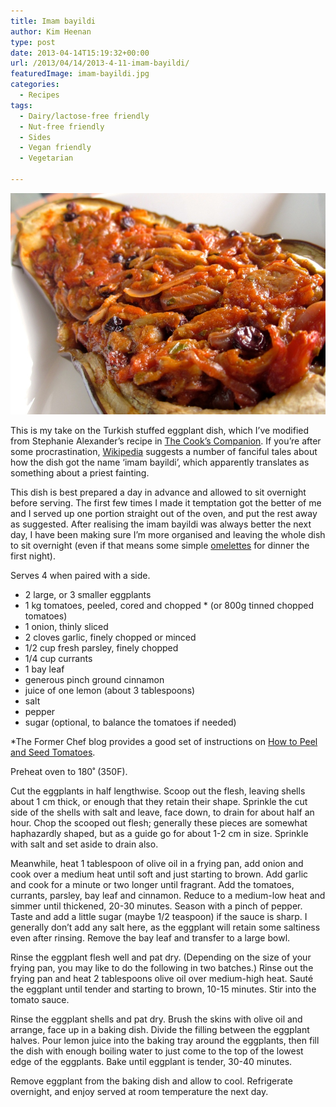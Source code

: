 ```yaml
---
title: Imam bayildi
author: Kim Heenan
type: post
date: 2013-04-14T15:19:32+00:00
url: /2013/04/14/2013-4-11-imam-bayildi/
featuredImage: imam-bayildi.jpg
categories:
  - Recipes
tags:
  - Dairy/lactose-free friendly
  - Nut-free friendly
  - Sides
  - Vegan friendly
  - Vegetarian

---
```


![](imam-bayildi.jpg)

This is my take on the Turkish stuffed eggplant dish, which I’ve modified from Stephanie Alexander’s recipe in [The Cook’s Companion][cooks-companion]. If you’re after some procrastination, [Wikipedia][imam-bayildi] suggests a number of fanciful tales about how the dish got the name ‘imam bayildi’, which apparently translates as something about a priest fainting.

<!--more-->

This dish is best prepared a day in advance and allowed to sit overnight before serving. The first few times I made it temptation got the better of me and I served up one portion straight out of the oven, and put the rest away as suggested. After realising the imam bayildi was always better the next day, I have been making sure I’m more organised and leaving the whole dish to sit overnight (even if that means some simple [omelettes][omelettes] for dinner the first night).

Serves 4 when paired with a side.

  * 2 large, or 3 smaller eggplants
  * 1 kg tomatoes, peeled, cored and chopped * (or 800g tinned chopped tomatoes)
  * 1 onion, thinly sliced
  * 2 cloves garlic, finely chopped or minced
  * 1/2 cup fresh parsley, finely chopped
  * 1/4 cup currants
  * 1 bay leaf
  * generous pinch ground cinnamon
  * juice of one lemon (about 3 tablespoons)
  * salt
  * pepper
  * sugar (optional, to balance the tomatoes if needed)

*The Former Chef blog provides a good set of instructions on [How to Peel and Seed Tomatoes][peel-seed-tomatoes].

Preheat oven to 180˚ (350F).

Cut the eggplants in half lengthwise. Scoop out the flesh, leaving shells about 1 cm thick, or enough that they retain their shape. Sprinkle the cut side of the shells with salt and leave, face down, to drain for about half an hour. Chop the scooped out flesh; generally these pieces are somewhat haphazardly shaped, but as a guide go for about 1-2 cm in size. Sprinkle with salt and set aside to drain also.

Meanwhile, heat 1 tablespoon of olive oil in a frying pan, add onion and cook over a medium heat until soft and just starting to brown. Add garlic and cook for a minute or two longer until fragrant. Add the tomatoes, currants, parsley, bay leaf and cinnamon. Reduce to a medium-low heat and simmer until thickened, 20-30 minutes. Season with a pinch of pepper. Taste and add a little sugar (maybe 1/2 teaspoon) if the sauce is sharp. I generally don’t add any salt here, as the eggplant will retain some saltiness even after rinsing. Remove the bay leaf and transfer to a large bowl.

Rinse the eggplant flesh well and pat dry. (Depending on the size of your frying pan, you may like to do the following in two batches.) Rinse out the frying pan and heat  2 tablespoons olive oil over medium-high heat. Sauté the eggplant until tender and starting to brown, 10-15 minutes. Stir into the tomato sauce.

Rinse the eggplant shells and pat dry. Brush the skins with olive oil and arrange, face up in a baking dish. Divide the filling between the eggplant halves. Pour lemon juice into the baking tray around the eggplants, then fill the dish with enough boiling water to just come to the top of the lowest edge of the eggplants. Bake until eggplant is tender, 30-40 minutes.

Remove eggplant from the baking dish and allow to cool. Refrigerate overnight, and enjoy served at room temperature the next day.

 [peel-seed-tomatoes]: http://www.formerchef.com/2009/08/20/how-to-peel-and-seed-fresh-tomatoes/
 [cooks-companion]: http://www.amazon.com/The-Cooks-Companion-Ingredients-Australian/dp/1920989005%3FSubscriptionId%3D0ENGV10E9K9QDNSJ5C82%26tag%3Dfredel09-20%26linkCode%3Dxm2%26camp%3D2025%26creative%3D165953%26creativeASIN%3D1920989005
 [imam-bayildi]: http://en.wikipedia.org/wiki/Imam_bayildi
 [omelettes]: /2013/03/11/2013-3-11-omlettes/
